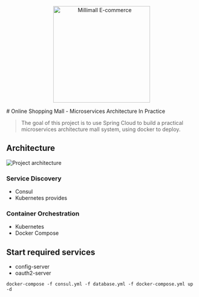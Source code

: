 <p align="center">
  <img src="https://rawgit.com/johntostring/millimall/master/doc/logo.png" alt="Millimall E-commerce" width="256">
  <br>
</p>
# Online Shopping Mall - Microservices Architecture In Practice

> The goal of this project is to use Spring Cloud to build a practical
microservices architecture mall system, using docker to deploy.

## Architecture
![Project architecture](https://rawgit.com/johntostring/millimall/master/doc/millimall-architecture.png)

### Service Discovery
- Consul
- Kubernetes provides

### Container Orchestration
- Kubernetes
- Docker Compose

## Start required services
- config-server
- oauth2-server
```
docker-compose -f consul.yml -f database.yml -f docker-compose.yml up -d
```